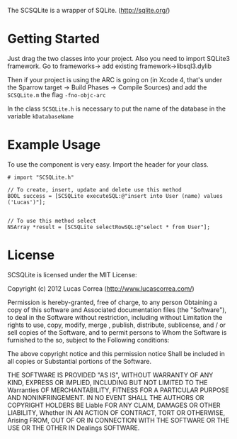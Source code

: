 The SCSQLite is a wrapper of SQLite. (http://sqlite.org/)


Getting Started
=================
Just drag the two classes into your project. Also you need to import SQLite3 framework. Go to frameworks-> add existing framework->libsql3.dylib

Then if your project is using the ARC is going on (in Xcode 4, that's under the Sparrow target -> Build Phases -> Compile Sources) and add the `SCSQLite.m` the flag `-fno-objc-arc`

In the class `SCSQLite.h` is necessary to put the name of the database in the variable `kDatabaseName`



Example Usage
=============

To use the component is very easy. Import the header for your class.

	# import "SCSQLite.h"

	// To create, insert, update and delete use this method
	BOOL success = [SCSQLite executeSQL:@"insert into User (name) values ​​('Lucas')"];


	// To use this method select
	NSArray *result = [SCSQLite selectRowSQL:@"select * from User"];


License
=============

SCSQLite is licensed under the MIT License:

Copyright (c) 2012 Lucas Correa (http://www.lucascorrea.com/)

Permission is hereby-granted, free of charge, to any person Obtaining a copy of this software and Associated documentation files (the "Software"), to deal in the Software without restriction, including without Limitation the rights to use, copy, modify, merge , publish, distribute, sublicense, and / or sell copies of the Software, and to permit persons to Whom the Software is furnished to the so, subject to the Following conditions:

The above copyright notice and this permission notice Shall be included in all copies or Substantial portions of the Software.

THE SOFTWARE IS PROVIDED "AS IS", WITHOUT WARRANTY OF ANY KIND, EXPRESS OR IMPLIED, INCLUDING BUT NOT LIMITED TO THE Warranties OF MERCHANTABILITY, FITNESS FOR A PARTICULAR PURPOSE AND NONINFRINGEMENT. IN NO EVENT SHALL THE AUTHORS OR COPYRIGHT HOLDERS BE Liable FOR ANY CLAIM, DAMAGES OR OTHER LIABILITY, Whether IN AN ACTION OF CONTRACT, TORT OR OTHERWISE, Arising FROM, OUT OF OR IN CONNECTION WITH THE SOFTWARE OR THE USE OR THE OTHER IN Dealings SOFTWARE.